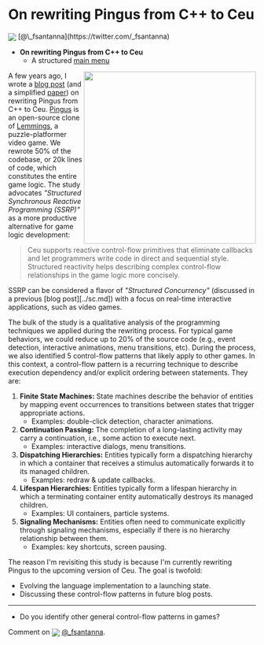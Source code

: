 # On rewriting Pingus from C++ to Ceu

<img src="../twitter.png" style="vertical-align:middle">
[@\_fsantanna](https://twitter.com/_fsantanna)

- **On rewriting Pingus from C++ to Ceu**
    - A structured [main menu](Pingus/menu.md)

<!--
    - Menu [buttons](Pingus/buttons.md) as local tasks
-->

<img src="pingus.png" align="right" width="350">

A few years ago, I wrote a [blog post][3] (and a simplified [paper][4]) on
rewriting Pingus from C++ to Ceu.
[Pingus][1] is an open-source clone of [Lemmings][2], a puzzle-platformer video
game.
We rewrote 50% of the codebase, or 20k lines of code, which constitutes the
entire game logic.
The study advocates *"Structured Synchronous Reactive Programming (SSRP)"* as a
more productive alternative for game logic development:

> Ceu supports reactive control-flow primitives that eliminate callbacks and
> let programmers write code in direct and sequential style.
> Structured reactivity helps describing complex control-flow relationships in
> the game logic more concisely.

SSRP can be considered a flavor of *"Structured Concurrency"* (discussed in a
previous [blog post][../sc.md]) with a focus on real-time interactive
applications, such as video games.

The bulk of the study is a qualitative analysis of the programming techniques
we applied during the rewriting process.
For typical game behaviors, we could reduce up to 20% of the source code (e.g.,
event detection, interactive animations, menu transitions, etc).
During the process, we also identified 5 control-flow patterns that likely
apply to other games.
In this context, a control-flow pattern is a recurring technique to describe
execution dependency and/or explicit ordering between statements.
They are:

1. **Finite State Machines:** State machines describe the behavior of entities
   by mapping event occurrences to transitions between states that trigger
   appropriate actions.
    - Examples: double-click detection, character animations.
2. **Continuation Passing:** The completion of a long-lasting activity may
   carry a continuation, i.e., some action to execute next.
    - Examples: interactive dialogs, menu transitions.
3. **Dispatching Hierarchies:** Entities typically form a dispatching hierarchy
   in which a container that receives a stimulus automatically forwards it to
   its managed children.
    - Examples: redraw & update callbacks.
4. **Lifespan Hierarchies:** Entities typically form a lifespan hierarchy in
   which a terminating container entity automatically destroys its managed
   children.
    - Examples: UI containers, particle systems.
5. **Signaling Mechanisms:** Entities often need to communicate explicitly
   through signaling mechanisms, especially if there is no hierarchy
   relationship between them.
    - Examples: key shortcuts, screen pausing.

The reason I'm revisiting this study is because I'm currently rewriting Pingus
to the upcoming version of Ceu.
The goal is twofold:

- Evolving the language implementation to a launching state.
- Discussing these control-flow patterns in future blog posts.

[1]: http://pingus.seul.org/
[2]: https://en.wikipedia.org/wiki/Lemmings_(video_game)
[3]: https://fsantanna.github.io/pingus/
[4]: http://ceu-lang.org/chico/ceu_sbgames18.pdf

---

- Do you identify other general control-flow patterns in games?

Comment on <img src="../twitter.png" style="vertical-align:middle">
[@\_fsantanna](https://twitter.com/_fsantanna/status/1508091964390092810).
